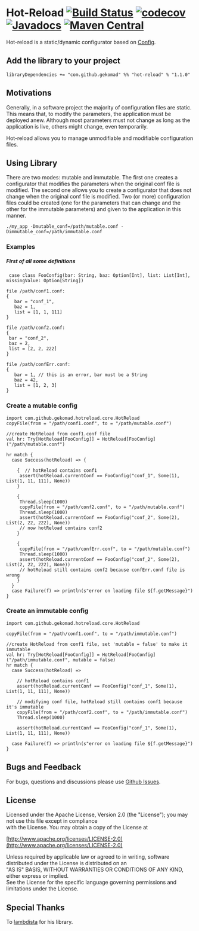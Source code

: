 Hot-Reload [![Build Status](https://travis-ci.com/gekomad/hot-reload.svg?token=1xbwh9MbFSDwkakXU9cP&branch=master)](https://travis-ci.com/gekomad/hot-reload)
[![codecov](https://codecov.io/gh/gekomad/hot-reload/branch/master/graph/badge.svg?token=m8RFhSrayb)](https://codecov.io/gh/gekomad/hot-reload)
[![Javadocs](https://javadoc.io/badge/com.github.gekomad/hot-reload_2.13.svg)](https://javadoc.io/doc/com.github.gekomad/hot-reload_2.13)
[![Maven Central](https://maven-badges.herokuapp.com/maven-central/com.github.gekomad/hot-reload_2.13/badge.svg)](https://maven-badges.herokuapp.com/maven-central/com.github.gekomad/hot-reload_2.13)
======  

Hot-reload is a static/dynamic configurator based on [Config](https://github.com/lambdista/config).
  
## Add the library to your project  
`libraryDependencies += "com.github.gekomad" %% "hot-reload" % "1.1.0"`
  
## Motivations  
  
Generally, in a software project the majority of configuration files are static. This means that, to modify the parameters, the application must be deployed anew.
Although most parameters must not change as long as the application is live, others might change, even temporarily.

Hot-reload allows you to manage unmodifiable and modifiable configuration files.
  
## Using Library  
  
There are two modes: mutable and immutable.
The first one creates a configurator that modifies the parameters when the original conf file is modified.
The second one allows you to create a configurator that does not change when the original conf file is modified.
Two (or more) configuration files could be created (one for the parameters that can change and the other for the immutable parameters) and given to the application in this manner.

`./my_app -Dmutable_conf=/path/mutable.conf -Dimmutable_conf=/path/immutable.conf`  
  
  
### Examples  
  
##### First of all some definitions  
```  
 case class FooConfig(bar: String, baz: Option[Int], list: List[Int], missingValue: Option[String])  
```  
```  
file /path/conf1.conf:  
{  
   bar = "conf_1",  
   baz = 1,  
   list = [1, 1, 111]  
}  
  ```  
  ```  
file /path/conf2.conf:  
{  
   bar = "conf_2",  
   baz = 2,  
   list = [2, 2, 222]  
}  
```  
```  
file /path/confErr.conf:  
{  
   bar = 1, // this is an error, bar must be a String  
   baz = 42,  
   list = [1, 2, 3]  
}  
```  
  
### Create a mutable config  
  
```  
import com.github.gekomad.hotreload.core.HotReload  
copyFile(from = "/path/conf1.conf", to = "/path/mutable.conf")  

//create HotReload from conf1.conf file  
val hr: Try[HotReload[FooConfig]] = HotReload[FooConfig]("/path/mutable.conf")  

hr match {  
  case Success(hotReload) => {  
  
    {  // hotReload contains conf1  
     assert(hotReload.currentConf == FooConfig("conf_1", Some(1), List(1, 11, 111), None))
    }  
  
    {  
     Thread.sleep(1000)  
     copyFile(from = "/path/conf2.conf", to = "/path/mutable.conf")  
     Thread.sleep(1000)  
     assert(hotReload.currentConf == FooConfig("conf_2", Some(2), List(2, 22, 222), None))  
     // now hotReload contains conf2
    }  
  
    {     
     copyFile(from = "/path/confErr.conf", to = "/path/mutable.conf")  
     Thread.sleep(1000)  
     assert(hotReload.currentConf == FooConfig("conf_2", Some(2), List(2, 22, 222), None))  
     // hotReload still contains conf2 because confErr.conf file is wrong
    }  
  }
  case Failure(f) => println(s"error on loading file ${f.getMessage}")
}  
```  
  
### Create an immutable config  
  
```  
import com.github.gekomad.hotreload.core.HotReload  
    
copyFile(from = "/path/conf1.conf", to = "/path/immutable.conf")  
  
//create HotReload from conf1 file, set 'mutable = false' to make it immutable  
val hr: Try[HotReload[FooConfig]] = HotReload[FooConfig]("/path/immutable.conf", mutable = false)  
hr match {  
  case Success(hotReload) =>  
  
    // hotReload contains conf1  
    assert(hotReload.currentConf == FooConfig("conf_1", Some(1), List(1, 11, 111), None))  
  
    // modifying conf file, hotReload still contains conf1 because it's immutable
    copyFile(from = "/path/conf2.conf", to = "/path/immutable.conf")  
    Thread.sleep(1000)  
  
    assert(hotReload.currentConf == FooConfig("conf_1", Some(1), List(1, 11, 111), None))

  case Failure(f) => println(s"error on loading file ${f.getMessage}")
}  
```  
  
  
## Bugs and Feedback  
For bugs, questions and discussions please use [Github Issues](https://github.com/gekomad/hot-reload/issues).  
  
## License  
  
Licensed under the Apache License, Version 2.0 (the "License"); you may not use this file except in compliance  
with the License. You may obtain a copy of the License at  
  
[http://www.apache.org/licenses/LICENSE-2.0](http://www.apache.org/licenses/LICENSE-2.0)  
  
Unless required by applicable law or agreed to in writing, software distributed under the License is distributed on an  
"AS IS" BASIS, WITHOUT WARRANTIES OR CONDITIONS OF ANY KIND, either express or implied.  
See the License for the specific language governing permissions and limitations under the License.  
  
## Special Thanks ##  
  
To [lambdista](https://github.com/lambdista/config) for his library.
